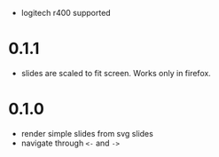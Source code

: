 - logitech r400 supported

# 0.1.1
- slides are scaled to fit screen. Works only in firefox.

# 0.1.0
- render simple slides from svg slides
- navigate through ```<-``` and ```->```
